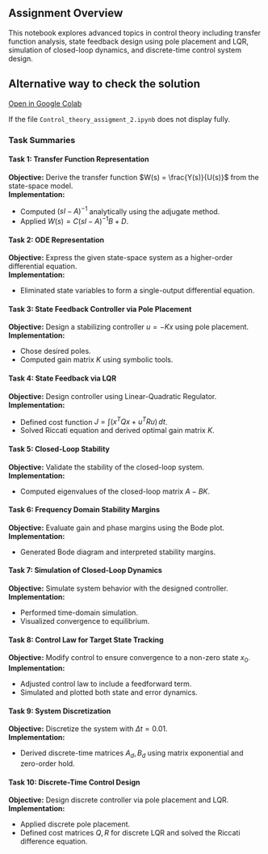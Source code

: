 ## Assignment Overview

This notebook explores advanced topics in control theory including transfer function analysis, state feedback design using pole placement and LQR, simulation of closed-loop dynamics, and discrete-time control system design.

## Alternative way to check the solution  
[Open in Google Colab](https://drive.google.com/file/d/1-LLhy79aaLsyXelYzcoETNAdrOl_Kx2d/view?usp=share_link)  

If the file `Control_theory_assigment_2.ipynb` does not display fully.

###  Task Summaries

####  Task 1: Transfer Function Representation  
**Objective:** Derive the transfer function $W(s) = \frac{Y(s)}{U(s)}$ from the state-space model.  
**Implementation:**  
- Computed $(sI - A)^{-1}$ analytically using the adjugate method.  
- Applied $W(s) = C(sI - A)^{-1}B + D$.

####  Task 2: ODE Representation  
**Objective:** Express the given state-space system as a higher-order differential equation.  
**Implementation:**  
- Eliminated state variables to form a single-output differential equation.

####  Task 3: State Feedback Controller via Pole Placement  
**Objective:** Design a stabilizing controller $u = -Kx$ using pole placement.  
**Implementation:**  
- Chose desired poles.  
- Computed gain matrix $K$ using symbolic tools.

####  Task 4: State Feedback via LQR  
**Objective:** Design controller using Linear-Quadratic Regulator.  
**Implementation:**  
- Defined cost function $J = \int (x^T Q x + u^T R u)\, dt$.  
- Solved Riccati equation and derived optimal gain matrix $K$.

####  Task 5: Closed-Loop Stability  
**Objective:** Validate the stability of the closed-loop system.  
**Implementation:**  
- Computed eigenvalues of the closed-loop matrix $A - BK$.

####  Task 6: Frequency Domain Stability Margins  
**Objective:** Evaluate gain and phase margins using the Bode plot.  
**Implementation:**  
- Generated Bode diagram and interpreted stability margins.

####  Task 7: Simulation of Closed-Loop Dynamics  
**Objective:** Simulate system behavior with the designed controller.  
**Implementation:**  
- Performed time-domain simulation.  
- Visualized convergence to equilibrium.

####  Task 8: Control Law for Target State Tracking  
**Objective:** Modify control to ensure convergence to a non-zero state $x_0$.  
**Implementation:**  
- Adjusted control law to include a feedforward term.  
- Simulated and plotted both state and error dynamics.

####  Task 9: System Discretization  
**Objective:** Discretize the system with $\Delta t = 0.01$.  
**Implementation:**  
- Derived discrete-time matrices $A_d, B_d$ using matrix exponential and zero-order hold.

####  Task 10: Discrete-Time Control Design  
**Objective:** Design discrete controller via pole placement and LQR.  
**Implementation:**  
- Applied discrete pole placement.  
- Defined cost matrices $Q, R$ for discrete LQR and solved the Riccati difference equation.


